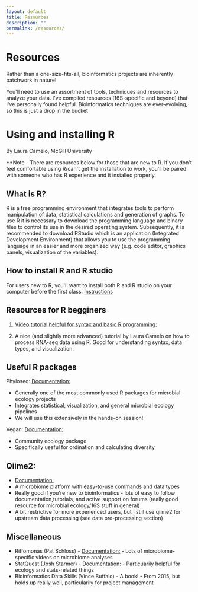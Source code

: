 ```yaml
---
layout: default
title: Resources
description: ""
permalink: /resources/
---
```


# Resources 

Rather than a one-size-fits-all, bioinformatics projects are inherently patchwork in nature! 

You'll need to use an assortment of tools, techniques and resources to analyze your data. I've compiled resources (16S-specific and beyond) that I've personally found helpful.
Bioinformatics techniques are ever-evolving, so this is just a drop in the bucket



# Using and installing R
By Laura Camelo, McGill University

**Note - There are resources below for those that are new to R. If you don't feel comfortable using R/can't get the installation to work, you'll be paired with someone who has R experience and it installed properly. 



## What is R?
R is a free programming environment that integrates tools to perform manipulation
of data, statistical calculations and generation of graphs.
To use R it is necessary to download the programming language and binary files to control
its use in the desired operating system. Subsequently, it is recommended to download RStudio which is
an application (Integrated Development Environment) that allows you to use the programming language
in an easier and more organized way (e.g. code editor, graphics panels, visualization of the
variables).

## How to install R and R studio 

For users new to R, you'll want to install both R and R studio on your computer before the first class: [Instructions](https://posit.co/download/rstudio-desktop/)




## Resources for R begginers

1)  [Video tutorial helpful for syntax and basic R programming:](https://www.youtube.com/watch?v=FY8BISK5DpM)

2) A nice (and slightly more advanced) tutorial by Laura Camelo on how to process RNA-seq data using R. Good for understanding syntax, data types, and visualization.




## Useful R packages

Phyloseq:  [Documentation:](https://joey711.github.io/phyloseq/)
- Generally one of the most commonly used R packages for microbial ecology projects
- Integrates statistical, visualization, and general microbial ecology pipelines
- We will use this extensively in the hands-on session!

Vegan: [Documentation:](https://cran.r-project.org/web/packages/vegan/vegan.pdf)
- Community ecology package
- Specifically useful for ordination and calculating diversity



## Qiime2: 
- [Documentation:](https://use.qiime2.org/en/latest/intro.html)
 - A microbiome platform with easy-to-use commands and data types
 - Really good if you're new to bioinformatics - lots of easy to follow documentation,tutorials, and active support on forums (really good resource for  microbial ecology/16S stuff in general)
 - A bit restrictive for more experienced users, but I still use qiime2 for upstream data processing (see data pre-processing section)


  
## Miscellaneous 

- Riffomonas (Pat Schloss) - [Documentation:](https://www.youtube.com/@Riffomonas) - Lots of microbiome-specific videos on microbiome analyses 
- StatQuest (Josh Starmer) - [Documentation:](https://www.youtube.com/@statquest) - Particuarily helpful for ecology and stats-related things
- Bioinformatics Data Skills (Vince Buffalo) - A book! - From 2015, but holds up really well, particularily for project management






